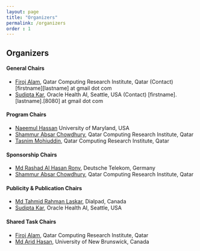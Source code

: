 ```yaml
---
layout: page
title: "Organizers"
permalink: /organizers
order : 1
---
```


## Organizers

#### General Chairs
- [Firoj Alam](https://sites.google.com/site/firojalam), Qatar Computing Research Institute, Qatar (Contact) [firstname][lastname] at gmail dot com
- [Sudipta Kar](http://sudiptakar.info), Oracle Health AI, Seattle, USA (Contact) [firstname].[lastname].[8080] at gmail dot com

#### Program Chairs
- [Naeemul Hassan](https://ischool.umd.edu/directory/naeemul-hassan/) University of Maryland, USA
- [Shammur Absar Chowdhury](http://shammur.one/), Qatar Computing Research Institute, Qatar
- [Tasnim Mohiuddin](https://taasnim.github.io/), Qatar Computing Research Institute, Qatar

#### Sponsorship Chairs
- [Md Rashad Al Hasan Rony](https://www.rashad.ai/), Deutsche Telekom, Germany
- [Shammur Absar Chowdhury](http://shammur.one/), Qatar Computing Research Institute, Qatar

#### Publicity & Publication Chairs
- [Md Tahmid Rahman Laskar](https://sites.google.com/view/tahmedge/home), Dialpad, Canada
- [Sudipta Kar](http://sudiptakar.info), Oracle Health AI, Seattle, USA

#### Shared Task Chairs
- [Firoj Alam](https://sites.google.com/site/firojalam), Qatar Computing Research Institute, Qatar
- [Md Arid Hasan](https://scholar.google.com/citations?user=2TzEI24AAAAJ&hl=en), University of New Brunswick, Canada

